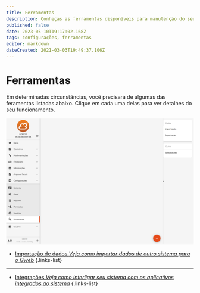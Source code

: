 ```yaml
---
title: Ferramentas
description: Conheças as ferramentas disponíveis para manutenção do seu Gweb
published: false
date: 2023-05-10T19:17:02.168Z
tags: configurações, ferramentas
editor: markdown
dateCreated: 2021-03-03T19:49:37.106Z
---
```


# Ferramentas

Em determinadas circunstâncias, você precisará de algumas das feramentas listadas abaixo. Clique em cada uma delas para ver detalhes do seu funcionamento.

![tela-principal.png](/config/ferramentas/tela-principal.png)




- [Importação de dados *Veja como importar dados de outro sistema para o Gweb*](/ferramentas/importacao)
{.links-list}

-----------------------------------------------------------------------------------------------------

- [Integrações *Veja como interligar seu sistema com os aplicativos integrados ao sistema*](/ferramentas/integracoes)
{.links-list}














